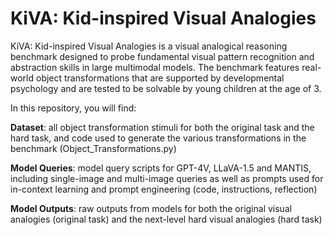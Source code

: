 # KiVA: Kid-inspired Visual Analogies

KiVA: Kid-inspired Visual Analogies is a visual analogical reasoning benchmark designed to probe fundamental visual pattern recognition and abstraction skills in large multimodal models. The benchmark features real-world object transformations that are supported by developmental psychology and are tested to be solvable by young children at the age of 3. 

In this repository, you will find:

**Dataset**: all object transformation stimuli for both the original task and the hard task, and code used to generate the various transformations in the benchmark (Object_Transformations.py) 

**Model Queries**: model query scripts for GPT-4V, LLaVA-1.5 and MANTIS, including single-image and multi-image queries as well as prompts used for in-context learning and prompt engineering (code, instructions, reflection)

**Model Outputs**: raw outputs from models for both the original visual analogies (original task) and the next-level hard visual analogies (hard task)

